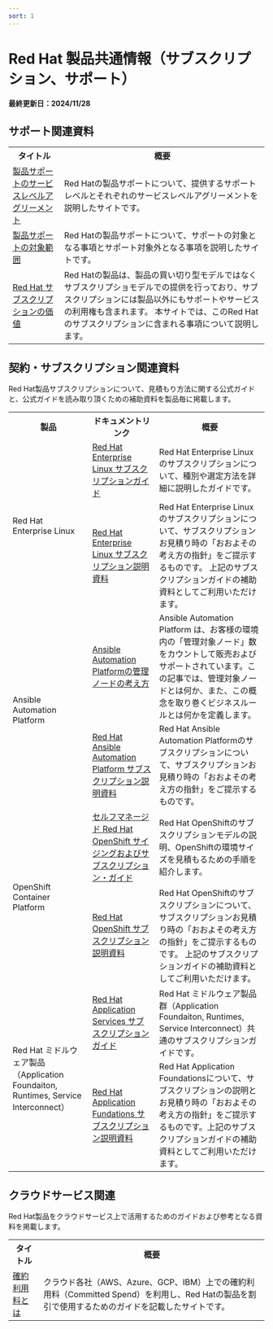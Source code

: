 ```yaml
---
sort: 1
---
```


# Red Hat 製品共通情報（サブスクリプション、サポート）

<b>
最終更新日：2024/11/28
</b>

## サポート関連資料

<table>
  <tr><!-- 行1（見出し）-->
    <th>タイトル</th><th>概要</th>
  </tr>

  <tr>
      <td><!--  リンク先  -->
      <a href="
        https://access.redhat.com/ja/support/offerings/production/sla
     " target="_blank" rel="noreferrer noopener">
        <!--  ドキュメント名  -->
        製品サポートのサービスレベルアグリーメント
      </a>
    </td>
    <td><!--  概要-->
      Red Hatの製品サポートについて、提供するサポートレベルとそれぞれのサービスレベルアグリーメントを説明したサイトです。
    </td>
  </tr>

  <tr>
      <td><!--  リンク先  -->
      <a href="
        https://access.redhat.com/ja/support/offerings/production/soc
     " target="_blank" rel="noreferrer noopener">
        <!--  ドキュメント名  -->
        製品サポートの対象範囲
      </a>
    </td>
    <td><!--  概要-->
      Red Hatの製品サポートについて、サポートの対象となる事項とサポート対象外となる事項を説明したサイトです。
    </td>
  </tr>

  <tr>
      <td><!--  リンク先  -->
      <a href="
        https://www.redhat.com/ja/about/value-of-subscription
     " target="_blank" rel="noreferrer noopener">
        <!--  ドキュメント名  -->
        Red Hat サブスクリプションの価値
      </a>
    </td>
    <td><!--  概要-->
      Red Hatの製品は、製品の買い切り型モデルではなくサブスクリプショモデルでの提供を行っており、サブスクリプションには製品以外にもサポートやサービスの利用権も含まれます。
      本サイトでは、このRed Hatのサブスクリプションに含まれる事項について説明します。
    </td>
  </tr>

</table>

## 契約・サブスクリプション関連資料

Red Hat製品サブスクリプションについて、見積もり方法に関する公式ガイドと、公式ガイドを読み取り頂くための補助資料を製品毎に掲載します。

<table>
  <tr><!-- 行1（見出し）-->
    <th>製品</th><th>ドキュメントリンク</th><th>概要</th>
  </tr>

  <tr>
    <td rowspan="2"><!--  製品  -->
    Red Hat Enterprise Linux
    </td>
    <td><!--  ドキュメントリンク -->
      <!--  リンク-->
      <a href="
        https://www.redhat.com/ja/resources/red-hat-enterprise-linux-subscription-guide
      " target="_blank" rel="noreferrer noopener">
      <!--  ドキュメント名  -->
        Red Hat Enterprise Linux サブスクリプションガイド
      </a>
    </td>
    <td><!--  gaiyou
    -->
      Red Hat Enterprise Linuxのサブスクリプションについて、種別や選定方法を詳細に説明したガイドです。
    </td>
  </tr>
  <tr>
    <td><!--  ドキュメントリンク -->
      <!--  リンク-->
      <a href="
        https://content.redhat.com/us/en/assets/display.html?id=2e194237-a230-42b3-9ed4-b1af7d40b26c
      " target="_blank" rel="noreferrer noopener">
      <!--  ドキュメント名  -->
        Red Hat Enterprise Linux サブスクリプション説明資料
      </a>
    </td>
    <td><!--  gaiyou
    -->
      Red Hat Enterprise Linuxのサブスクリプションについて、サブスクリプションお見積り時の「おおよその考え方の指針」をご提示するものです。 
      上記のサブスクリプションガイドの補助資料としてご利用いただけます。
    </td>
  </tr>

  <tr>
    <td rowspan="2"><!--  製品  -->
    Ansible Automation Platform
    </td>
    <td><!--  ドキュメントリンク -->
      <!--  リンク-->
      <a href="
        https://access.redhat.com/ja/articles/4908011
      " target="_blank" rel="noreferrer noopener">
      <!--  ドキュメント名  -->
        Ansible Automation Platformの管理ノードの考え方
      </a>
    </td>
    <td><!--  gaiyou
    -->
      Ansible Automation Platform は、お客様の環境内の「管理対象ノード」数をカウントして販売およびサポートされています。この記事では、管理対象ノードとは何か、また、この概念を取り巻くビジネスルールとは何かを定義します。
    </td>
  </tr>
  <tr>
    <td><!--  ドキュメントリンク -->
      <!--  リンク-->
      <a href="
        https://content.redhat.com/us/en/assets/display.html?id=e3b17790-f844-4d2b-80e1-9b774c338082
      " target="_blank" rel="noreferrer noopener">
      <!--  ドキュメント名  -->
        Red Hat Ansible Automation Platform サブスクリプション説明資料
      </a>
    </td>
    <td><!--  gaiyou
    -->
      Red Hat Ansible Automation Platformのサブスクリプションについて、サブスクリプションお見積り時の「おおよその考え方の指針」をご提示するものです。 
    </td>
  </tr>

  <tr>
    <td rowspan="2"><!--  製品  -->
    OpenShift Container Platform
    </td>
    <td><!--  ドキュメントリンク -->
      <!--  リンク-->
      <a href="
        https://www.redhat.com/ja/resources/self-managed-openshift-sizing-subscription-guide
      " target="_blank" rel="noreferrer noopener">
      <!--  ドキュメント名  -->
        セルフマネージド Red Hat OpenShift サイジングおよびサブスクリプション・ガイド
      </a>
    </td>
    <td><!--  gaiyou
    -->
      Red Hat OpenShiftのサブスクリプションモデルの説明、OpenShiftの環境サイズを見積もるための手順を紹介します。
    </td>
  </tr>
  <tr>
    <td><!--  ドキュメントリンク -->
      <!--  リンク-->
      <a href="
        https://content.redhat.com/us/en/assets/display.html?id=b00c30d9-ed70-4a8a-b4a5-c312f5c48217
      " target="_blank" rel="noreferrer noopener">
      <!--  ドキュメント名  -->
        Red Hat OpenShift サブスクリプション説明資料
      </a>
    </td>
    <td><!--  gaiyou
    -->
      Red Hat OpenShiftのサブスクリプションについて、サブスクリプションお見積り時の「おおよその考え方の指針」をご提示するものです。 上記のサブスクリプションガイドの補助資料としてご利用いただけます。
    </td>
  </tr>

  <tr>
    <td rowspan="2"><!--  製品  -->
    Red Hat ミドルウェア製品（Application Foundaiton, Runtimes, Service Interconnect）
    </td>
    <td><!--  ドキュメントリンク -->
      <!--  リンク-->
      <a href="
        https://www.redhat.com/ja/resources/application-services-subscription-guide-detail
      " target="_blank" rel="noreferrer noopener">
      <!--  ドキュメント名  -->
        Red Hat Application Services サブスクリプションガイド
      </a>
    </td>
    <td><!--  gaiyou
    -->
      Red Hat ミドルウェア製品群（Application Foundaiton, Runtimes, Service Interconnect）共通のサブスクリプションガイドです。
    </td>
  </tr>
  <tr>
    <td><!--  ドキュメントリンク -->
      <!--  リンク-->
      <a href="
        https://content.redhat.com/us/en/assets/display.html?id=c8686fcd-0ef9-4f94-8771-18d0aee27ae0
      " target="_blank" rel="noreferrer noopener">
      <!--  ドキュメント名  -->
        Red Hat Application Fundations サブスクリプション説明資料
      </a>
    </td>
    <td><!--  gaiyou
    -->
      Red Hat Application Foundationsについて、サブスクリプションの説明とお見積り時の「おおよその考え方の指針」をご提示するものです。上記のサブスクリプションガイドの補助資料としてご利用いただけます。
    </td>
  </tr>

</table>

## クラウドサービス関連

Red Hat製品をクラウドサービス上で活用するためのガイドおよび参考となる資料を掲載します。

<table>
  <tr><!-- 行1（見出し）-->
    <th>タイトル</th><th>概要</th>
  </tr>

  <tr>
      <td><!--  リンク先  -->
      <a href="
        https://www.redhat.com/ja/topics/cloud-computing/committed-spend
     " target="_blank" rel="noreferrer noopener">
        <!--  ドキュメント名  -->
        確約利用料とは
      </a>
    </td>
    <td><!--  概要-->
      クラウド各社（AWS、Azure、GCP、IBM）上での確約利用料（Committed Spend）を利用し、Red Hatの製品を割引で使用するためのガイドを記載したサイトです。
    </td>
  </tr>

</table>